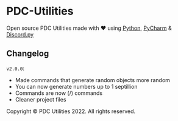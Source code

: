 # PDC-Utilities

Open source PDC Utilities made with ❤️ using [Python], [PyCharm] & [Discord.py]

## Changelog

`v2.0.0`:

- Made commands that generate random objects more random
- You can now generate numbers up to 1 septillion
- Commands are now (/) commands
- Cleaner project files

Copyright © PDC Utilities 2022. All rights reserved.

[Python]: https://www.python.org
[PyCharm]: https://www.jetbrains.com/pycharm/
[Discord.py]: https://github.com/Rapptz/discord.py